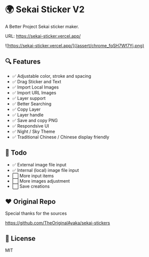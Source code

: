 # 🌍 Sekai Sticker V2
 
A Better Project Sekai sticker maker.  

URL: https://sekai-sticker.vercel.app/

![https://sekai-sticker.vercel.app/](/assert/chrome_fqSH7Wf7Yj.png)



## 🔍 Features
- ✅ Adjustable color, stroke and spacing
- ✅ Drag Sticker and Text
- ✅ Import Local Images
- ✅ Import URL Images
- ✅ Layer support 
- ✅ Better Searching  
- ✅ Copy Layer
- ✅ Layer handle
- ✅ Save and copy PNG
- ✅ Respondsive UI
- ✅ Night / Sky Theme
- ✅ Traditional Chinese / Chinese display friendly 

## 📝 Todo
- ✅ External image file input 
- ✅ Internal (local) image file input 
- ⬜️ More input items 
- ⬜️ More images adjustment 
- ⬜️ Save creations 

## ❤ Original Repo
Special thanks for the sources  

https://github.com/TheOriginalAyaka/sekai-stickers

## 🚗 License
MIT
